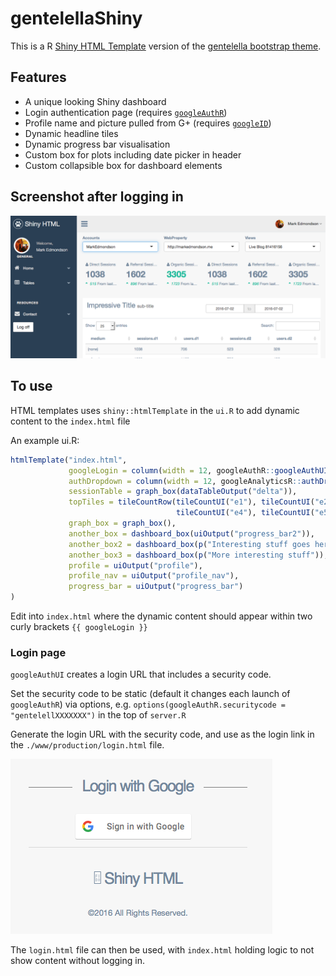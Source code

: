 # gentelellaShiny

This is a R [Shiny HTML Template](http://shiny.rstudio.com/articles/templates.html) version of the [gentelella bootstrap theme](https://github.com/puikinsh/gentelella).

## Features

* A unique looking Shiny dashboard
* Login authentication page (requires [`googleAuthR`](https://github.com/MarkEdmondson1234/googleAuthR))
* Profile name and picture pulled from G+ (requires [`googleID`](https://github.com/MarkEdmondson1234/googleID))
* Dynamic headline tiles
* Dynamic progress bar visualisation
* Custom box for plots including date picker in header
* Custom collapsible box for dashboard elements

## Screenshot after logging in

![](gentellelaShinydemo.png)

## To use

HTML templates uses `shiny::htmlTemplate` in the `ui.R` to add dynamic content to the `index.html` file

An example ui.R:

```r
htmlTemplate("index.html",
             googleLogin = column(width = 12, googleAuthR::googleAuthUI("auth")),
             authDropdown = column(width = 12, googleAnalyticsR::authDropdownUI("auth_dropdown")),
             sessionTable = graph_box(dataTableOutput("delta")),
             topTiles = tileCountRow(tileCountUI("e1"), tileCountUI("e2"), tileCountUI("e3"),
                                     tileCountUI("e4"), tileCountUI("e5"), tileCountUI("e6")),
             graph_box = graph_box(),
             another_box = dashboard_box(uiOutput("progress_bar2")),
             another_box2 = dashboard_box(p("Interesting stuff goes here")),
             another_box3 = dashboard_box(p("More interesting stuff")),
             profile = uiOutput("profile"),
             profile_nav = uiOutput("profile_nav"),
             progress_bar = uiOutput("progress_bar")
)
```

Edit into `index.html` where the dynamic content should appear within two curly brackets `{{ googleLogin }}`

### Login page

`googleAuthUI` creates a login URL that includes a security code.  

Set the security code to be static (default it changes each launch of `googleAuthR`) via options, e.g. `options(googleAuthR.securitycode = "gentelellXXXXXXX")` in the top of `server.R`

Generate the login URL with the security code, and use as the login link in the `./www/production/login.html` file.

![](googleLogin.png)

The `login.html` file can then be used, with `index.html` holding logic to not show content without logging in.

